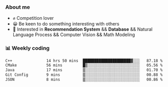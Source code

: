 ### About me

- ✊ Competition lover
- 😀 Be keen to do something interesting with others
- 🎈 Interested in **Recommendation System** && **Database** && Natural Language Process && Computer Vision && Math Modeling


### 📊 Weekly coding
<!--START_SECTION:waka-->

```txt
C++               14 hrs 50 mins  █████████████████████▓░░░   87.18 %
CMake             56 mins         █▒░░░░░░░░░░░░░░░░░░░░░░░   05.56 %
Java              17 mins         ▒░░░░░░░░░░░░░░░░░░░░░░░░   01.70 %
Git Config        9 mins          ▒░░░░░░░░░░░░░░░░░░░░░░░░   00.88 %
JSON              8 mins          ▒░░░░░░░░░░░░░░░░░░░░░░░░   00.86 %
```

<!--END_SECTION:waka-->
